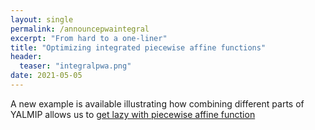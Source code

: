 ```yaml
---
layout: single
permalink: /announcepwaintegral
excerpt: "From hard to a one-liner"
title: "Optimizing integrated piecewise affine functions"
header:
  teaser: "integralpwa.png"
date: 2021-05-05
---
```


A new example is available illustrating how combining different parts of YALMIP allows us to [get lazy with piecewise affine function](/example/integratedpwa)
